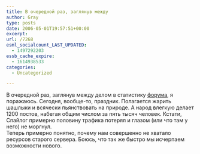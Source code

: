 ```yaml
---
title: В очередной раз, заглянув между
author: Gray
type: posts
date: 2006-05-01T19:57:51+00:00
excerpt:
url: /7268
esml_socialcount_LAST_UPDATED:
  - 1497292203
essb_cache_expire:
  - 1614938533
categories:
  - Uncategorized

---
```








В очередной раз, заглянув между делом в статистику <a href="http://forum.searchengines.ru/" target="_blank">форума</a>, я поражаюсь. Сегодня, вообще-то, праздник. Полагается жарить шашлыки и всячески пьянствовать на природе. А народ влегкую делает 1200 постов, набегая общим числом за пять тысяч человек. Кстати, Спайлог примерно половину трафика потерял и глазом (или что там у него) не моргнул.  
Теперь примерно понятно, почему нам совершенно не хватало ресурсов старого сервера. Боюсь, что так же быстро мы исчерпаем возможности нового.
